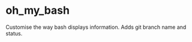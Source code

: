 oh_my_bash
==========

Customise the way bash displays information. Adds git branch name and status.